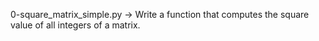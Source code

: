 0-square_matrix_simple.py -> Write a function that computes the square value of all integers of a matrix.

